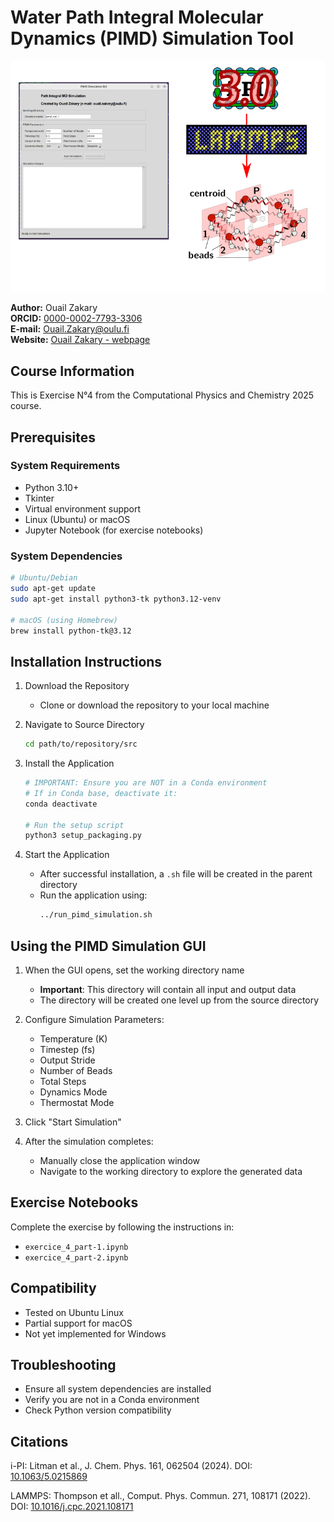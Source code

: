 # Water Path Integral Molecular Dynamics (PIMD) Simulation Tool

![Figure](./image.png)

**Author:** Ouail Zakary  
**ORCID:** [0000-0002-7793-3306](https://orcid.org/0000-0002-7793-3306)  
**E-mail:** [Ouail.Zakary@oulu.fi](mailto:Ouail.Zakary@oulu.fi)  
**Website:** [Ouail Zakary - webpage](https://cc.oulu.fi/~nmrwww/members/Ouail_Zakary.html)	

## Course Information
This is Exercise N°4 from the Computational Physics and Chemistry 2025 course.

## Prerequisites

### System Requirements
- Python 3.10+
- Tkinter
- Virtual environment support
- Linux (Ubuntu) or macOS
- Jupyter Notebook (for exercise notebooks)

### System Dependencies
```bash
# Ubuntu/Debian
sudo apt-get update
sudo apt-get install python3-tk python3.12-venv

# macOS (using Homebrew)
brew install python-tk@3.12
```

## Installation Instructions

1. Download the Repository
   - Clone or download the repository to your local machine

2. Navigate to Source Directory
   ```bash
   cd path/to/repository/src
   ```

3. Install the Application
   ```bash
   # IMPORTANT: Ensure you are NOT in a Conda environment
   # If in Conda base, deactivate it:
   conda deactivate

   # Run the setup script
   python3 setup_packaging.py
   ```

4. Start the Application
   - After successful installation, a `.sh` file will be created in the parent directory
   - Run the application using:
     ```bash
     ../run_pimd_simulation.sh
     ```

## Using the PIMD Simulation GUI

1. When the GUI opens, set the working directory name
   - **Important**: This directory will contain all input and output data
   - The directory will be created one level up from the source directory

2. Configure Simulation Parameters:
   - Temperature (K)
   - Timestep (fs)
   - Output Stride
   - Number of Beads
   - Total Steps
   - Dynamics Mode
   - Thermostat Mode

3. Click "Start Simulation"

4. After the simulation completes:
   - Manually close the application window
   - Navigate to the working directory to explore the generated data

## Exercise Notebooks
Complete the exercise by following the instructions in:
- `exercice_4_part-1.ipynb`
- `exercice_4_part-2.ipynb`

## Compatibility
- Tested on Ubuntu Linux
- Partial support for macOS
- Not yet implemented for Windows

## Troubleshooting
- Ensure all system dependencies are installed
- Verify you are not in a Conda environment
- Check Python version compatibility

## Citations
i-PI: Litman et al., J. Chem. Phys. 161, 062504 (2024). DOI: [10.1063/5.0215869
](https://doi.org/10.1063/5.0215869)

LAMMPS: Thompson et all., Comput. Phys. Commun. 271, 108171 (2022). DOI: [10.1016/j.cpc.2021.108171](https://doi.org/10.1016/j.cpc.2021.108171)
